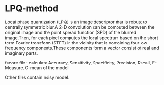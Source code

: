 # LPQ-method
Local phase quantization (LPQ) is an image descriptor that is robust to centrally symmetric blur.A 2-D convolution
can be computed between the original image and the point spread function (SPD) of the blurred image.Then, for each pixel computes the local spectrum based on
the short term Fourier transform (STFT) in the vicinity that is containing four low frequency components.These components form a vector consist of real and imaginary
parts.

fscore file : calculate Accuracy, Sensitivity, Specificity, Precision, Recall, F-Measure, G-mean of the model

Other files contain noisy model.
